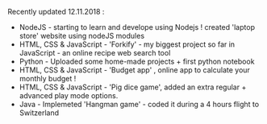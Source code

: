 Recently updated 12.11.2018 :
* NodeJS - starting to learn and develope using Nodejs ! created 'laptop store' website using nodeJS modules
* HTML, CSS & JavaScript - 'Forkify' - my biggest project so far in JavaScript - an online recipe web search tool
* Python - Uploaded some home-made projects + first python notebook
* HTML, CSS & JavaScript - 'Budget app' , online app to calculate your monthly budget !  
* HTML, CSS & JavaScript - 'Pig dice game', added an extra regular + advanced play mode options.
* Java - Implemeted 'Hangman game' - coded it during a 4 hours flight to Switzerland

